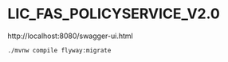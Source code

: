 # LIC_FAS_POLICYSERVICE_V2.0


http://localhost:8080/swagger-ui.html


`./mvnw compile flyway:migrate`
